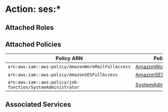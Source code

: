 # Action: ses:*

## Attached Roles

## Attached Policies

| Policy ARN | Policy Name |
|------------|-------------|
| `arn:aws:iam::aws:policy/AmazonWorkMailFullAccess` | [AmazonWorkMailFullAccess](../policies.md#amazonworkmailfullaccess) |
| `arn:aws:iam::aws:policy/AmazonSESFullAccess` | [AmazonSESFullAccess](../policies.md#amazonsesfullaccess) |
| `arn:aws:iam::aws:policy/job-function/SystemAdministrator` | [SystemAdministrator](../policies.md#systemadministrator) |

## Associated Services

